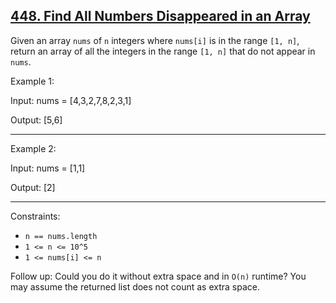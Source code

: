 ## [448. Find All Numbers Disappeared in an Array](https://leetcode.com/problems/find-all-numbers-disappeared-in-an-array/)

Given an array `nums` of `n` integers where `nums[i]` is in the range `[1, n]`, return an array of all the integers in the range `[1, n]` that do not appear in `nums`.



Example 1:

Input: nums = [4,3,2,7,8,2,3,1]

Output: [5,6]

---
Example 2:

Input: nums = [1,1]

Output: [2]

---
Constraints:
* `n == nums.length`
* `1 <= n <= 10^5`
* `1 <= nums[i] <= n`


Follow up: Could you do it without extra space and in `O(n)` runtime? You may assume the returned list does not count as extra space.